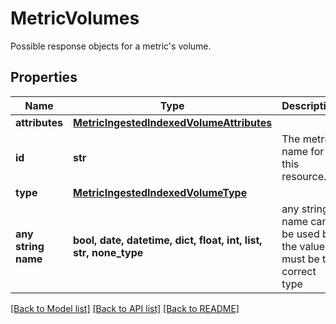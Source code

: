 # MetricVolumes

Possible response objects for a metric's volume.

## Properties
Name | Type | Description | Notes
------------ | ------------- | ------------- | -------------
**attributes** | [**MetricIngestedIndexedVolumeAttributes**](MetricIngestedIndexedVolumeAttributes.md) |  | [optional] 
**id** | **str** | The metric name for this resource. | [optional] 
**type** | [**MetricIngestedIndexedVolumeType**](MetricIngestedIndexedVolumeType.md) |  | [optional] 
**any string name** | **bool, date, datetime, dict, float, int, list, str, none_type** | any string name can be used but the value must be the correct type | [optional]

[[Back to Model list]](README.md#documentation-for-models) [[Back to API list]](README.md#documentation-for-api-endpoints) [[Back to README]](README.md)


